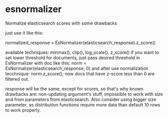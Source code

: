 # esnormalizer
Normalize elasticsearch scores with some drawbacks

just use it like this:

normalized_response = EsNormalizer(elasticsearch_response).z_score()

available techniques: minmax(), clip(), log_scale(), z_score()
if you want to set lower threshold for documents, just pass desired threshold in EsNormalizer with doc like this: norm = EsNormalizer(elasticsearch_response, 0)
and after use normalization tecchnique: norm.z_score(); now docs that have z-score less than 0 are filtered out.

response will be the same, except for scores, so that's why known drawbacks are: non-updating argument's stuff, impossible to work with size and from parameters from elasticsearch. Also consider using bigger size parameter, as distribution functions require more data than default 10 rows to work properly.
